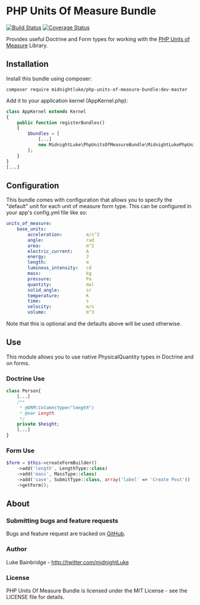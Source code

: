 # PHP Units Of Measure Bundle

[![Build Status](https://travis-ci.org/midnightLuke/php-units-of-measure-bundle.svg?branch=master)](https://travis-ci.org/midnightLuke/php-units-of-measure-bundle)
[![Coverage Status](https://coveralls.io/repos/github/midnightLuke/php-units-of-measure-bundle/badge.svg?branch=master)](https://coveralls.io/github/midnightLuke/php-units-of-measure-bundle?branch=master)

Provides useful Doctrine and Form types for working with the 
[PHP Units of Measure](https://github.com/PhpUnitsOfMeasure/php-units-of-measure)
Library.

## Installation

Install this bundle using composer:

```
composer require midnightluke/php-units-of-measure-bundle:dev-master
```

Add it to your application kernel (AppKernel.php):

```php
class AppKernel extends Kernel
{
    public function registerBundles()
    {
        $bundles = [
            [...]
            new MidnightLuke\PhpUnitsOfMeasureBundle\MidnightLukePhpUnitsOfMeasureBundle(),
        ];
    }
}
[...]
```

## Configuration

This bundle comes with configuration that allows you to specify the "default"
unit for each unit of measure form type.  This can be configured in your app's
config.yml file like so:

```yaml
units_of_measure:
    base_units:
        acceleration:         m/s^2
        angle:                rad
        area:                 m^2
        electric_current:     A
        energy:               J
        length:               m
        luminous_intensity:   cd
        mass:                 kg
        pressure:             Pa
        quantity:             mol
        solid_angle:          sr
        temperature:          K
        time:                 s
        velocity:             m/s
        volume:               m^3
```

Note that this is optional and the defaults above will be used otherwise.

## Use

This module allows you to use native PhysicalQuantity types in Doctrine and on
forms.

### Doctrine Use

```php
class Person{
    [...]
    /**
     * @ORM\Column(type="length")
     * @var Length
     */
    private $height;
    [...]
}
```

### Form Use

```php
$form = $this->createFormBuilder()
    ->add('length', LengthType::class)
    ->add('mass', MassType::class)
    ->add('save', SubmitType::class, array('label' => 'Create Post'))
    ->getForm();
```

## About

### Submitting bugs and feature requests

Bugs and feature request are tracked on [GitHub](https://github.com/midnightLuke/php-units-of-measure-bundle/issues).

### Author

Luke Bainbridge - http://twitter.com/midnightLuke

### License

PHP Units Of Measure Bundle is licensed under the MIT License - see the LICENSE file for details.
